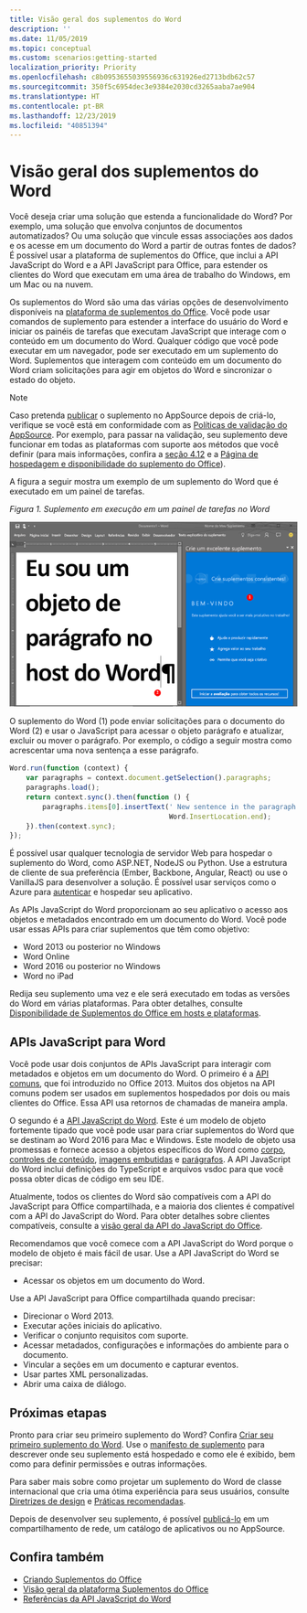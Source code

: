 ```yaml
---
title: Visão geral dos suplementos do Word
description: ''
ms.date: 11/05/2019
ms.topic: conceptual
ms.custom: scenarios:getting-started
localization_priority: Priority
ms.openlocfilehash: c8b0953655039556936c631926ed2713bdb62c57
ms.sourcegitcommit: 350f5c6954dec3e9384e2030cd3265aaba7ae904
ms.translationtype: HT
ms.contentlocale: pt-BR
ms.lasthandoff: 12/23/2019
ms.locfileid: "40851394"
---
```

# <a name="word-add-ins-overview"></a>Visão geral dos suplementos do Word

Você deseja criar uma solução que estenda a funcionalidade do Word? Por exemplo, uma solução que envolva conjuntos de documentos automatizados? Ou uma solução que vincule essas associações aos dados e os acesse em um documento do Word a partir de outras fontes de dados? É possível usar a plataforma de suplementos do Office, que inclui a API JavaScript do Word e a API JavaScript para Office, para estender os clientes do Word que executam em uma área de trabalho do Windows, em um Mac ou na nuvem.

Os suplementos do Word são uma das várias opções de desenvolvimento disponíveis na [plataforma de suplementos do Office](../overview/office-add-ins.md). Você pode usar comandos de suplemento para estender a interface do usuário do Word e iniciar os painéis de tarefas que executam JavaScript que interage com o conteúdo em um documento do Word. Qualquer código que você pode executar em um navegador, pode ser executado em um suplemento do Word. Suplementos que interagem com conteúdo em um documento do Word criam solicitações para agir em objetos do Word e sincronizar o estado do objeto. 

> [!NOTE]
> Caso pretenda [publicar](../publish/publish.md) o suplemento no AppSource depois de criá-lo, verifique se você está em conformidade com as [Políticas de validação do AppSource](/office/dev/store/validation-policies). Por exemplo, para passar na validação, seu suplemento deve funcionar em todas as plataformas com suporte aos métodos que você definir (para mais informações, confira a [seção 4.12](/office/dev/store/validation-policies#4-apps-and-add-ins-behave-predictably) e a [Página de hospedagem e disponibilidade do suplemento do Office](../overview/office-add-in-availability.md)).

A figura a seguir mostra um exemplo de um suplemento do Word que é executado em um painel de tarefas.

*Figura 1. Suplemento em execução em um painel de tarefas no Word*

![Suplemento em execução em um painel de tarefas no Word](../images/word-add-in-show-host-client.png)

O suplemento do Word (1) pode enviar solicitações para o documento do Word (2) e usar o JavaScript para acessar o objeto parágrafo e atualizar, excluir ou mover o parágrafo. Por exemplo, o código a seguir mostra como acrescentar uma nova sentença a esse parágrafo.

```js
Word.run(function (context) {
    var paragraphs = context.document.getSelection().paragraphs;
    paragraphs.load();
    return context.sync().then(function () {
        paragraphs.items[0].insertText(' New sentence in the paragraph.',
                                       Word.InsertLocation.end);
    }).then(context.sync);
});

```

É possível usar qualquer tecnologia de servidor Web para hospedar o suplemento do Word, como ASP.NET, NodeJS ou Python. Use a estrutura de cliente de sua preferência (Ember, Backbone, Angular, React) ou use o VanillaJS para desenvolver a solução. É possível usar serviços como o Azure para [autenticar](../develop/overview-authn-authz.md) e hospedar seu aplicativo.

As APIs JavaScript do Word proporcionam ao seu aplicativo o acesso aos objetos e metadados encontrado em um documento do Word. Você pode usar essas APIs para criar suplementos que têm como objetivo:

* Word 2013 ou posterior no Windows
* Word Online
* Word 2016 ou posterior no Windows
* Word no iPad

Redija seu suplemento uma vez e ele será executado em todas as versões do Word em várias plataformas. Para obter detalhes, consulte [Disponibilidade de Suplementos do Office em hosts e plataformas](../overview/office-add-in-availability.md).

## <a name="javascript-apis-for-word"></a>APIs JavaScript para Word

Você pode usar dois conjuntos de APIs JavaScript para interagir com metadados e objetos em um documento do Word. O primeiro é a [API comuns](/javascript/api/office), que foi introduzido no Office 2013. Muitos dos objetos na API comuns podem ser usados em suplementos hospedados por dois ou mais clientes do Office.  Essa API usa retornos de chamadas de maneira ampla.

O segundo é a [API JavaScript do Word](/javascript/api/word). Este é um modelo de objeto fortemente tipado que você pode usar para criar suplementos do Word que se destinam ao Word 2016 para Mac e Windows. Este modelo de objeto usa promessas e fornece acesso a objetos específicos do Word como [corpo](/javascript/api/word/word.body), [controles de conteúdo](/javascript/api/word/word.contentcontrol), [imagens embutidas](/javascript/api/word/word.inlinepicture) e [parágrafos](/javascript/api/word/word.paragraph). A API JavaScript do Word inclui definições do TypeScript e arquivos vsdoc para que você possa obter dicas de código em seu IDE.

Atualmente, todos os clientes do Word são compatíveis com a API do JavaScript para Office compartilhada, e a maioria dos clientes é compatível com a API do JavaScript do Word. Para obter detalhes sobre clientes compatíveis, consulte a [visão geral da API do JavaScript do Office](../overview/office-add-in-availability.md).

Recomendamos que você comece com a API JavaScript do Word porque o modelo de objeto é mais fácil de usar. Use a API JavaScript do Word se precisar:

* Acessar os objetos em um documento do Word.

Use a API JavaScript para Office compartilhada quando precisar:

* Direcionar o Word 2013.
* Executar ações iniciais do aplicativo.
* Verificar o conjunto requisitos com suporte.
* Acessar metadados, configurações e informações do ambiente para o documento.
* Vincular a seções em um documento e capturar eventos.
* Usar partes XML personalizadas.
* Abrir uma caixa de diálogo.

## <a name="next-steps"></a>Próximas etapas

Pronto para criar seu primeiro suplemento do Word? Confira [Criar seu primeiro suplemento do Word](word-add-ins.md). Use o [manifesto de suplemento](../develop/add-in-manifests.md) para descrever onde seu suplemento está hospedado e como ele é exibido, bem como para definir permissões e outras informações.

Para saber mais sobre como projetar um suplemento do Word de classe internacional que cria uma ótima experiência para seus usuários, consulte [Diretrizes de design](../design/add-in-design.md) e [Práticas recomendadas](../concepts/add-in-development-best-practices.md).

Depois de desenvolver seu suplemento, é possível [publicá-lo](../publish/publish.md) em um compartilhamento de rede, um catálogo de aplicativos ou no AppSource.

## <a name="see-also"></a>Confira também

* [Criando Suplementos do Office ](../overview/office-add-ins-fundamentals.md)
* [Visão geral da plataforma Suplementos do Office](../overview/office-add-ins.md)
* [Referências da API JavaScript do Word](/office/dev/add-ins/reference/overview/word-add-ins-reference-overview)
